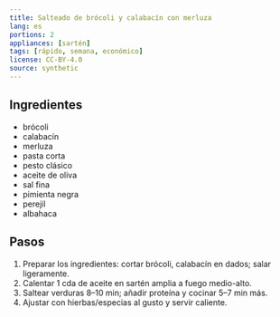 ```yaml
---
title: Salteado de brócoli y calabacín con merluza
lang: es
portions: 2
appliances: [sartén]
tags: [rápido, semana, económico]
license: CC-BY-4.0
source: synthetic
---
```

## Ingredientes
- brócoli
- calabacín
- merluza
- pasta corta
- pesto clásico
- aceite de oliva
- sal fina
- pimienta negra
- perejil
- albahaca

## Pasos
1. Preparar los ingredientes: cortar brócoli, calabacín en dados; salar ligeramente.
2. Calentar 1 cda de aceite en sartén amplia a fuego medio-alto.
3. Saltear verduras 8–10 min; añadir proteína y cocinar 5–7 min más.
4. Ajustar con hierbas/especias al gusto y servir caliente.
